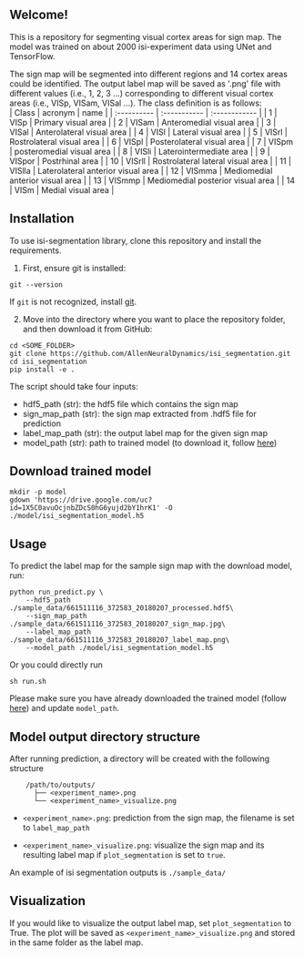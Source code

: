 ## Welcome!
This is a repository for segmenting visual cortex areas for sign map. 
The model was trained on about 2000 isi-experiment data using UNet and TensorFlow.

The sign map will be segmented into different regions and 14 cortex areas could be identified.
The output label map will be saved as '.png' file with different values (i.e., 1, 2, 3 ...) 
corresponding to different visual cortex areas (i.e., VISp, VISam, VISal ...). 
The class definition is as follows:  
| Class | acronym | name | 
| :---------- | :----------- | :------------ |
| 1 | VISp | Primary visual area |
| 2 | VISam | Anteromedial visual area |
| 3 | VISal | Anterolateral visual area |
| 4 | VISl | Lateral visual area |
| 5 | VISrl | Rostrolateral visual area |
| 6 | VISpl | Posterolateral visual area |
| 7 | VISpm | posteromedial visual area |
| 8 | VISli | Laterointermediate area |
| 9 | VISpor | Postrhinal area |
| 10 | VISrll | Rostrolateral lateral visual area |
| 11 | VISlla | Laterolateral anterior visual area |
| 12 | VISmma | Mediomedial anterior visual area |
| 13 | VISmmp | Mediomedial posterior visual area |
| 14 | VISm | Medial visual area |


## Installation
To use isi-segmentation library, clone this repository and install the requirements.

1. First, ensure git is installed:
```
git --version
```
If `git` is not recognized, install [git](https://git-scm.com/book/en/v2/Getting-Started-Installing-Git).


2. Move into the directory where you want to place the repository folder, and then download it from GitHub:

```
cd <SOME_FOLDER>
git clone https://github.com/AllenNeuralDynamics/isi_segmentation.git
cd isi_segmentation
pip install -e .
```
<!-- pip install -r requirements.txt -->
<!-- pip install predict-isi-segmentation -->


The script should take four inputs:

- hdf5_path (str): the hdf5 file which contains the sign map
- sign_map_path (str): the sign map extracted from .hdf5 file for prediction
- label_map_path (str): the output label map for the given sign map
- model_path (str): path to trained model (to download it, follow [here](#Download-trained-model))

## Download trained model
<!-- 
```
mkdir -p model
gdown 'https://drive.google.com/uc?id=13ZSmV9CHDon4D7NwoPQTZub1WmSA5bPD' -O ./model/isi_segmentation_model.h5
```
-->

<!-- retrain model on the clean data based on Shiella's feedback on 5-fold corss validation results -->
```
mkdir -p model
gdown 'https://drive.google.com/uc?id=1X5C0avuOcjnbZDcS0hG6yujd2bY1hrK1' -O ./model/isi_segmentation_model.h5
```

## Usage 
To predict the label map for the sample sign map with the download model, run:
```
python run_predict.py \
    --hdf5_path ./sample_data/661511116_372583_20180207_processed.hdf5\
    --sign_map_path ./sample_data/661511116_372583_20180207_sign_map.jpg\
    --label_map_path ./sample_data/661511116_372583_20180207_label_map.png\
    --model_path ./model/isi_segmentation_model.h5
```

Or you could directly run 
```
sh run.sh
```

Please make sure you have already downloaded the trained model (follow [here](#Download-trained-model)) and update `model_path`. 


## Model output directory structure
After running prediction, a directory will be created with the following structure
```console
    /path/to/outputs/
      ├── <experiment_name>.png
      └── <experiment_name>_visualize.png
```      
* `<experiment_name>.png`: prediction from the sign map, the filename is set to `label_map_path`

* `<experiment_name>_visualize.png`: visualize the sign map and its resulting label map if `plot_segmentation` is set to `true`.

An example of isi segmentation outputs is `./sample_data/`


## Visualization

If you would like to visualize the output label map, set `plot_segmentation` to True. 
The plot will be saved as `<experiment_name>_visualize.png` and stored in the same folder as the label map.





